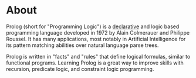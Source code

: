 # About

Prolog (short for "Programming Logic") is a [declarative](https://en.wikipedia.org/wiki/Declarative_programming) and logic
based programming language developed in 1972 by Alain Colmerauer and Philippe Roussel. 
It has many applications, most notably in Artificial Intelligence for its pattern matching abilities over natural language parse trees.

Prolog is written in "facts" and "rules" that define logical formulas, similar to functional programs. 
Learning Prolog is a great way to improve skills with recursion, predicate logic, and constraint logic programming.

